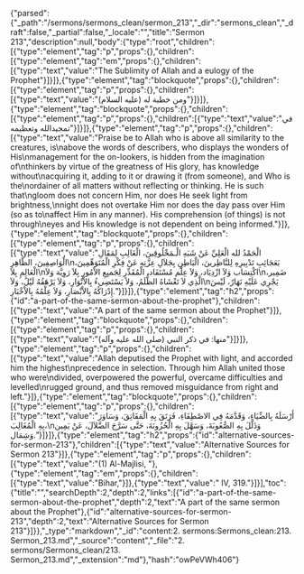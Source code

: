 {"parsed":{"_path":"/sermons/sermons_clean/sermon_213","_dir":"sermons_clean","_draft":false,"_partial":false,"_locale":"","title":"Sermon 213","description":null,"body":{"type":"root","children":[{"type":"element","tag":"p","props":{},"children":[{"type":"element","tag":"em","props":{},"children":[{"type":"text","value":"The Sublimity of Allah and a eulogy of the Prophet"}]}]},{"type":"element","tag":"blockquote","props":{},"children":[{"type":"element","tag":"p","props":{},"children":[{"type":"text","value":"ومن خطبة له (عليه السلام)"}]}]},{"type":"element","tag":"blockquote","props":{},"children":[{"type":"element","tag":"p","props":{},"children":[{"type":"text","value":"في تمجيدالله وتعظيمه"}]}]},{"type":"element","tag":"p","props":{},"children":[{"type":"text","value":"Praise be to Allah who is above all similarity to the creatures, is\nabove the words of describers, who displays the wonders of His\nmanagement for the on-lookers, is hidden from the imagination of\nthinkers by virtue of the greatness of His glory, has knowledge without\nacquiring it, adding to it or drawing it (from someone), and Who is the\nordainer of all matters without reflecting or thinking. He is such that\ngloom does not concern Him, nor does He seek light from brightness,\nnight does not overtake Him nor does the day pass over Him (so as to\naffect Him in any manner). His comprehension (of things) is not through\neyes and His knowledge is not dependent on being informed."}]},{"type":"element","tag":"blockquote","props":{},"children":[{"type":"element","tag":"p","props":{},"children":[{"type":"text","value":"الْحَمْدُ لله الْعَلِيِّ عَنْ شَبَهِ الْـمَخْلُوقِينَ، الْغَالِبِ لِمَقَالِ الْوَاصِفِينَ، الظَّاهِرِ\nبَعَجَائِبِ تَدْبِيرِهِ لِلنَّاظِرينَ، الْبَاطِنِ بِجَلاَلِ عِزَّتِهِ عَنْ فِكْرِ الْمُتَوَهِّمِينَ، الْعَالِمِ بِلاَ\nاكْتِسَاب وَلاَ ازْدِيَاد، وَلاَ عِلْم مُسْتَفَاد، الْمُقَدِّرِ لِجَميِعِ الاْمُورِ بِلاَ رَوِيَّة وَلاَ\nضَمِير، الَّذِي لاَ تَغْشَاهُ الظُّلَمُ، وَلاَ يَسْتَضِيءُ بِالاْنْوَارِ، وَلاَ يَرْهَقُهُ لَيْلٌ، وَلاَ\nيَجْرِي عَلَيْهِ نَهَارٌ، لَيْسَ إِدْرَاكُهُ بِالاْبْصَارِ، وَلاَ عِلْمُهُ بِالاْخْبَارِ."}]}]},{"type":"element","tag":"h2","props":{"id":"a-part-of-the-same-sermon-about-the-prophet"},"children":[{"type":"text","value":"A part of the same sermon about the Prophet"}]},{"type":"element","tag":"blockquote","props":{},"children":[{"type":"element","tag":"p","props":{},"children":[{"type":"text","value":"منها: في ذكر النبي (صلى الله عليه وآله)"}]}]},{"type":"element","tag":"p","props":{},"children":[{"type":"text","value":"Allah deputised the Prophet with light, and accorded him the highest\nprecedence in selection. Through him Allah united those who were\ndivided, overpowered the powerful, overcame difficulties and levelled\nrugged ground, and thus removed misguidance from right and left."}]},{"type":"element","tag":"blockquote","props":{},"children":[{"type":"element","tag":"p","props":{},"children":[{"type":"text","value":"أَرْسَلَهُ بِالضِّيَاءِ، وَقَدَّمَهُ فِي الاصْطِفَاءِ، فَرَتَقَ بِهِ الْمَفَاتِقَ، وَسَاوَرَ بِهِ الْمُغَالِبَ،\nوَذَلَّلَ بِهِ الصُّعُوبَةَ، وَسَهَّلَ بِهِ الْحُزُونَةَ، حَتَّى سَرَّحَ الضَّلاَلَ، عَنْ يَمِين وَشِمَال."}]}]},{"type":"element","tag":"h2","props":{"id":"alternative-sources-for-sermon-213"},"children":[{"type":"text","value":"Alternative Sources for Sermon 213"}]},{"type":"element","tag":"p","props":{},"children":[{"type":"text","value":"(1) Al-Majlisi, "},{"type":"element","tag":"em","props":{},"children":[{"type":"text","value":"Bihar,"}]},{"type":"text","value":" IV, 319."}]}],"toc":{"title":"","searchDepth":2,"depth":2,"links":[{"id":"a-part-of-the-same-sermon-about-the-prophet","depth":2,"text":"A part of the same sermon about the Prophet"},{"id":"alternative-sources-for-sermon-213","depth":2,"text":"Alternative Sources for Sermon 213"}]}},"_type":"markdown","_id":"content:2. sermons:Sermons_clean:213. Sermon_213.md","_source":"content","_file":"2. sermons/Sermons_clean/213. Sermon_213.md","_extension":"md"},"hash":"owPeVWh406"}